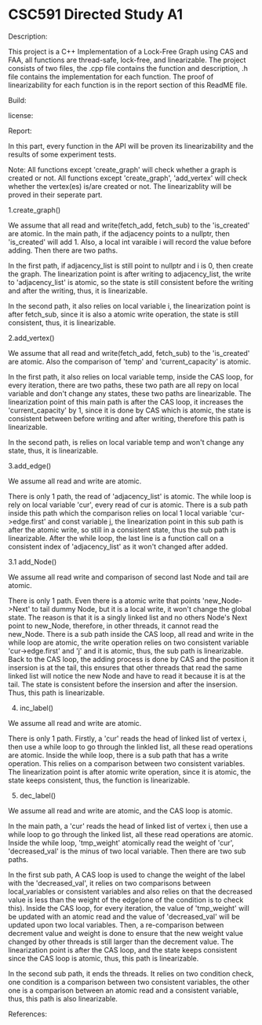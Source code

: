 # CSC591 Directed Study A1

Description:

This project is a C++ Implementation of a Lock-Free Graph using CAS and FAA, all functions are thread-safe, lock-free, and linearizable. The project consists of two files, the .cpp file contains the function and description, .h file contains the implementation for each function. The proof of linearizability for each function is in the report section of this ReadME file.


Build:


license:


Report:

In this part, every function in the API will be proven its linearizability and the results of some experiment tests.

Note: All functions except 'create_graph' will check whether a graph is created or not. All functions except 'create_graph', 'add_vertex' will check whether the vertex(es) is/are created or not. The linearizablity will be proved in their seperate part. 

1.create_graph()

We assume that all read and write(fetch_add, fetch_sub) to the 'is_created' are atomic. In the main path, if the adjacency points to a nullptr, then 'is_created' will add 1. Also, a local int varaible i will record the value before adding. Then there are two paths.

In the first path, if adjacency_list is still point to nullptr and i is 0, then create the graph. The linearization point is after writing to adjacency_list, the write to 'adjacency_list' is atomic, so the state is still consistent before the writing and after the writing, thus, it is linearizable. 

In the second path, it also relies on local variable i, the linearization point is after fetch_sub, since it is also a atomic write operation, the state is still consistent, thus, it is linearizable.


2.add_vertex()

We assume that all read and write(fetch_add, fetch_sub) to the 'is_created' are atomic. Also the comparison of 'temp' and 'current_capacity' is atomic. 

In the first path, it also relies on local variable temp, inside the CAS loop, for every iteration, there are two paths, these two path are all repy on local variable and don't change any states, these two paths are linearizable. The linearization point of this main path is after the CAS loop, it increases the 'current_capacity' by 1, since it is done by CAS which is atomic, the state is consistent between before writing and after writing, therefore this path is linearizable. 

In the second path, is relies on local variable temp and won't change any state, thus, it is linearizable. 


3.add_edge()

We assume all read and write are atomic. 

There is only 1 path, the read of 'adjacency_list' is atomic. The while loop is rely on local variable 'cur', every read of cur is atomic. There is a sub path inside this path which the comparison relies on local 1 local variable 'cur->edge.first' and const variable j, the linearization point in this sub path is after the atomic write, so still in a consistent state, thus the sub path is linearizable. After the while loop, the last line is a function call on a consistent index of 'adjacency_list' as it won't changed after added.


3.1 add_Node()

We assume all read write and comparison of second last Node and tail are atomic.

There is only 1 path. Even there is a atomic write that points 'new_Node->Next' to tail dummy Node, but it is a local write, it won't change the global state. The reason is that it is a singly linked list and no others Node's Next point to new_Node, therefore, in other threads, it cannot read the new_Node. There is a sub path inside the CAS loop, all read and write in the while loop are atomic, the write operation relies on two consistent variable 'cur->edge.first' and 'j' and it is atomic, thus, the sub path is linearizable. Back to the CAS loop, the adding process is done by CAS and the position it insersion is at the tail, this ensures that other threads that read the same linked list will notice the new Node and have to read it because it is at the tail. The state is consistent before the insersion and after the insersion. Thus, this path is linearizable. 


4. inc_label()

We assume all read and write are atomic. 

There is only 1 path. Firstly, a 'cur' reads the head of linked list of vertex i, then use a while loop to go through the linkled list, all these read operations are atomic. Inside the while loop, there is a sub path that has a write operation. This relies on a comparison between two consistent variables. The linearization point is after atomic write operation, since it is atomic, the state keeps consistent, thus, the function is linearizable. 


5. dec_label()

We assume all read and write are atomic, and the CAS loop is atomic.

In the main path, a 'cur' reads the head of linked list of vertex i, then use a while loop to go through the linked list, all these read operations are atomic. Inside the while loop, 'tmp_weight' atomically read the weight of 'cur', 'decreased_val' is the minus of two local variable. Then there are two sub paths.

In the first sub path, A CAS loop is used to change the weight of the label with the 'decreased_val', it relies on two comparisons between local_variables or consistent variables and also relies on that the decreased value is less than the weight of the edge(one of the condition is to check this). Inside the CAS loop, for every iteration, the value of 'tmp_weight' will be updated with an atomic read and the value of 'decreased_val' will be updated upon two local variables. Then, a re-comparison between decrement value and weight is done to ensure that the new weight value changed by other threads is still larger than the decrement value. The linearization point is after the CAS loop, and the state keeps consistent since the CAS loop is atomic, thus, this path is linearizable. 

In the second sub path, it ends the threads. It relies on two condition check, one condition is a comparison between two consistent variables, the other one is a comparison between an atomic read and a consistent variable, thus, this path is also linearizable. 



References:
